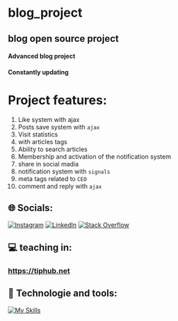 # blog_project
## blog open source project
#### Advanced blog project
#### Constantly updating
# Project features:
1) Like system with ajax
2) Posts save system with `ajax`
3) Visit statistics
4) with articles tags
5) Ability to search articles
6) Membership and activation of the notification system
7) share in social madia
8) notification system with `signals`
9) meta tags related to `CEO`
10) comment and reply with `ajax`
## 🌐 Socials:
[![Instagram](https://img.shields.io/badge/Instagram-%23E4405F.svg?logo=Instagram&logoColor=white)](https://instagram.com/y.electrocode) [![LinkedIn](https://img.shields.io/badge/LinkedIn-%230077B5.svg?logo=linkedin&logoColor=white)](https://linkedin.com/in/yasin-samooei)
[![Stack Overflow](https://img.shields.io/badge/-Stackoverflow-FE7A16?logo=stack-overflow&logoColor=white)](https://stackoverflow.com/users/18289622/yasinsamooei)
## 💻 teaching in:
### https://tiphub.net
## 📱 Technologie and tools:
[![My Skills](https://skillicons.dev/icons?i=python,django,html,css,bootstrap,git,github,blender,aftereffects,photoshop,pr,mysql,vscode)](https://skillicons.dev)
